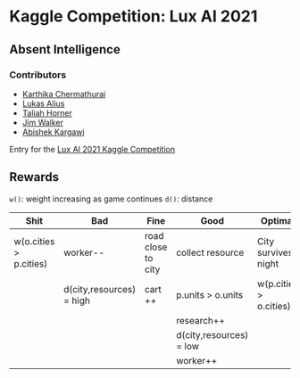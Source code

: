 # Kaggle Competition: Lux AI 2021
## Absent Intelligence

### Contributors
- [Karthika Chermathurai]()
- [Lukas Alius]()
- [Taliah Horner](linkedin.com/in/taliahhorner)
- [Jim Walker](https://www.linkedin.com/in/thejimwalker)
- [Abishek Kargawi]()

Entry for the [Lux AI 2021 Kaggle Competition](https://www.kaggle.com/c/lux-ai-2021/)

## Rewards

`w()`: weight increasing as game continues
`d()`: distance

|Shit                    | Bad  |Fine   |Good   |Optimal   |
|---|---|---|---|---|
|w(o.cities > p.cities)  | worker--                  |road close to city   |collect resource   |City survives night   |
|                        | d(city,resources) = high  | cart ++             |  p.units > o.units | w(p.cities > o.cities)   |
|                        |                           |                     |  research++   | |
|                        |                           |                     |  d(city,resources) = low   | |
|                        |                           |                     |  worker++   | |
